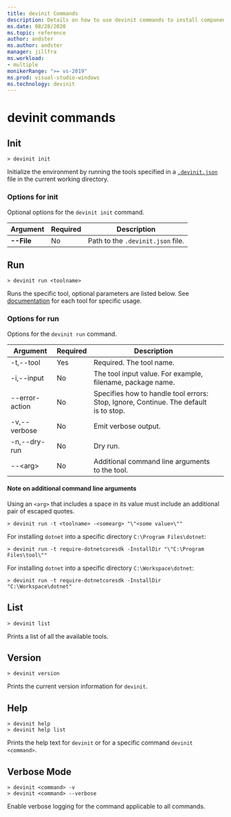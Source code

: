 ```yaml
---
title: devinit Commands
description: Details on how to use devinit commands to install components. 
ms.date: 08/28/2020
ms.topic: reference
author: andster
ms.author: andster
manager: jillfra
ms.workload:
- multiple
monikerRange: ">= vs-2019"
ms.prod: visual-studio-windows
ms.technology: devinit
---
```

# devinit commands

## Init

```batch
> devinit init
```

Initialize the environment by running the tools specified in a [`.devinit.json`](devinit-json.md) file in the current working directory.  

### Options for init

Optional options for the `devinit init` command.

| Argument     | Required | Description                       |
|--------------|----------|-----------------------------------|
| **--File**   | No       | Path to the `.devinit.json` file. |

## Run

```batch
> devinit run <toolname>
```

Runs the specific tool, optional parameters are listed below. See [documentation](devinit-tool-list.md) for each tool for specific usage.

### Options for run

Options for the `devinit run` command.

| Argument       | Required | Description                                                                          |   |
|----------------|----------|--------------------------------------------------------------------------------------|---|
| -t,--tool      | Yes      | Required. The tool name.                                                             |   |
| -i,--input     | No       | The tool input value. For example, filename, package name.                           |   |
| --error-action | No       | Specifies how to handle tool errors: Stop, Ignore, Continue. The default is to stop. |   |
| -v,--verbose   | No       | Emit verbose output.                                                                 |   |
| -n,--dry-run   | No       | Dry run.                                                                             |   |
| --&lt;arg&gt;  | No       | Additional command line arguments to the tool.                                       |   |

#### Note on additional command line arguments

Using an `<arg>` that includes a space in its value must include an additional pair of escaped quotes.

```batch
> devinit run -t <toolname> -<somearg> "\"<some value>\""
```

For installing `dotnet` into a specific directory `C:\Program Files\dotnet`:

```batch
> devinit run -t require-dotnetcoresdk -InstallDir "\"C:\Program Files\tool\""
```

For installing `dotnet` into a specific directory `C:\Workspace\dotnet`:

```batch
> devinit run -t require-dotnetcoresdk -InstallDir "C:\Workspace\dotnet"
```

## List

```batch
> devinit list
```

Prints a list of all the available tools.

## Version

```batch
> devinit version
```

Prints the current version information for `devinit`.

## Help

```batch
> devinit help
> devinit help list
```

Prints the help text for `devinit` or for a specific command `devinit <command>`.

## Verbose Mode

```batch
> devinit <command> -v
> devinit <command> --verbose
```

Enable verbose logging for the command applicable to all commands.
